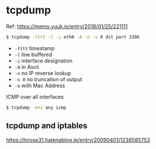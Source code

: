 # tcpdump

Ref: https://memo.yuuk.io/entry/2018/01/25/221111

```bash
$ tcpdump -tttt -l -i eth0 -A -n -s 0 dst port 3306
```

* `-tttt` timestamp
* `-l` line buffered
* `-i` interface designation
* `-A` in Ascii
* `-n` no IP reverse lookup
* `-s 0` no truncation of output
* `-e` with Mac Address

ICMP over all interfaces
```bash
$ tcpdump -eni any icmp
```

## tcpdump and iptables
https://hirose31.hatenablog.jp/entry/20090401/1238585753
